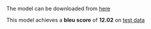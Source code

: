 The model can be downloaded from [here](https://drive.google.com/open?id=1cnP28qFhV39XjTNaCtSUTlELyhn9PxP7)

This model achieves a **bleu score** of **12.02** on [test data](https://github.com/srijan14/Machine-Translation-Models/tree/master/eng-hin/testdata)
